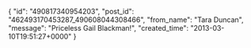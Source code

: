  {
   "id": "490817340954203",
   "post_id": "462493170453287_490608044308466",
   "from_name": "Tara Duncan",
   "message": "Priceless Gail Blackman!",
   "created_time": "2013-03-10T19:51:27+0000"
 }
